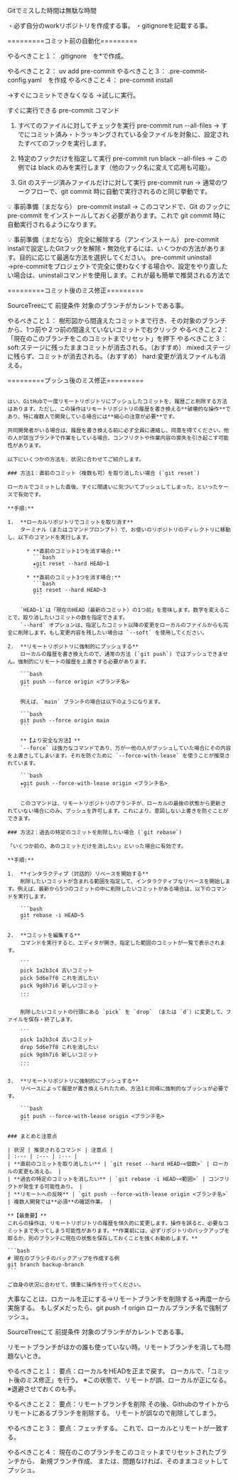 Gitでミスした時間は無駄な時間

・必ず自分のworkリポジトリを作成する事。
・gitignoreを記載する事。

=========コミット前の自動化=========

やるべきこと１：
.gitignore　を*で作成。

やるべきこと２：
uv add pre-commit
やるべきこと３：
.pre-commit-config.yaml　を作成
やるべきこと４：
pre-commit install

→すぐにコミットできなくなる
→試しに実行。


すぐに実行できる pre-commit コマンド
1. すべてのファイルに対してチェックを実行
pre-commit run --all-files
→ すでにコミット済み・トラッキングされている全ファイルを対象に、設定されたすべてのフックを実行します。

2. 特定のフックだけを指定して実行
pre-commit run black --all-files
→ この例では black のみを実行します（他のフック名に変えて応用も可能）。

3. Git のステージ済みファイルだけに対して実行
pre-commit run
→ 通常のワークフローで、git commit 時に自動で実行されるのと同じ挙動です。

💡 事前準備（まだなら）
pre-commit install
→ このコマンドで、Git のフックに pre-commit をインストールしておく必要があります。これで git commit 時に自動実行されるようになります。

💡 事前準備（まだなら）
完全に解除する（アンインストール）
pre-commit installで設定したGitフックを解除・無効化するには、いくつかの方法があります。目的に応じて最適な方法を選択してください。
pre-commit uninstall
→pre-commitをプロジェクトで完全に使わなくする場合や、設定をやり直したい場合は、uninstallコマンドを使用します。これが最も簡単で推奨される方法で

=========コミット後のミス修正=========

SourceTreeにて
前提条件
対象のブランチがカレントである事。

やるべきこと１：
樹形図から間違えたコミットまで行き、その対象のブランチから、1つ前や２つ前の間違えていないコミットで右クリック
やるべきこと２：
「現在のこのブランチをこのコミットまでリセット」を押下
やるべきこと３：
soft:ステージに残ったままコミットが消去される。（おすすめ）
mixed:ステージに残らず、コミットが消去される。（おすすめ）
hard:変更が消えファイルも消える。

=========プッシュ後のミス修正=========


~~~~~~~~~~~~~~~~~~~~~~~~~~~~~~~~~~~

はい、GitHubで一度リモートリポジトリにプッシュしたコミットを、履歴ごと削除する方法はあります。ただし、この操作はリモートリポジトリの履歴を書き換える**破壊的な操作**であり、特に複数人で開発している場合には**細心の注意が必要**です。

共同開発者がいる場合は、履歴を書き換える前に必ず全員に連絡し、同意を得てください。他の人が該当ブランチで作業をしている場合、コンフリクトや作業内容の喪失を引き起こす可能性があります。

以下にいくつかの方法を、状況に合わせてご紹介します。

### 方法1：直前のコミット（複数も可）を取り消したい場合 (`git reset`)

ローカルでコミットした直後、すぐに間違いに気づいてプッシュしてしまった、といったケースで有効です。

**手順:**

1.  **ローカルリポジトリでコミットを取り消す**
    ターミナル（またはコマンドプロンプト）で、お使いのリポジトリのディレクトリに移動し、以下のコマンドを実行します。

      * **直前のコミット1つを消す場合:**
        ```bash
        ★git reset --hard HEAD~1
        ```
      * **直前のコミット3つを消す場合:**
        ```bash
        git reset --hard HEAD~3
        ```

    `HEAD~1`は「現在のHEAD（最新のコミット）の1つ前」を意味します。数字を変えることで、取り消したいコミットの数を指定できます。
    `--hard` オプションは、指定したコミット以降の変更をローカルのファイルからも完全に削除します。もし変更内容を残したい場合は `--soft` を使用してください。

2.  **リモートリポジトリに強制的にプッシュする**
    ローカルの履歴を書き換えたので、通常の方法 (`git push`) ではプッシュできません。強制的にリモートの履歴を上書きする必要があります。

    ```bash
    git push --force origin <ブランチ名>
    ```

    例えば、`main` ブランチの場合は以下のようになります。

    ```bash
    git push --force origin main
    ```

    **【より安全な方法】**
    `--force` は強力なコマンドであり、万が一他の人がプッシュしていた場合にその内容を上書きしてしまいます。それを防ぐために `--force-with-lease` を使うことが推奨されています。

    ```bash
    ★git push --force-with-lease origin <ブランチ名>
    ```

    このコマンドは、リモートリポジトリのブランチが、ローカルの最後の状態から更新されていない場合にのみ、プッシュを許可します。これにより、意図しない上書きを防ぐことができます。

### 方法2：過去の特定のコミットを削除したい場合 (`git rebase`)

「いくつか前の、あのコミットだけを消したい」といった場合に有効です。

**手順:**

1.  **インタラクティブ（対話的）リベースを開始する**
    削除したいコミットが含まれる範囲を指定して、インタラクティブなリベースを開始します。例えば、最新から5つのコミットの中に削除したいコミットがある場合は、以下のコマンドを実行します。

    ```bash
    git rebase -i HEAD~5
    ```

2.  **コミットを編集する**
    コマンドを実行すると、エディタが開き、指定した範囲のコミットが一覧で表示されます。

    ```
    pick 1a2b3c4 古いコミット
    pick 5d6e7f8 これを消したい
    pick 9g8h7i6 新しいコミット
    ...
    ```

    削除したいコミットの行頭にある `pick` を `drop` （または `d`）に変更して、ファイルを保存・終了します。

    ```
    pick 1a2b3c4 古いコミット
    drop 5d6e7f8 これを消したい
    pick 9g8h7i6 新しいコミット
    ...
    ```

3.  **リモートリポジトリに強制的にプッシュする**
    リベースによって履歴が書き換えられたため、方法1と同様に強制的なプッシュが必要です。

    ```bash
    git push --force-with-lease origin <ブランチ名>
    ```

### まとめと注意点

| 状況 | 推奨されるコマンド | 注意点 |
| :--- | :--- | :--- |
| **直前のコミットを取り消したい** | `git reset --hard HEAD~<個数>` | ローカルの変更も消える。 |
| **過去の特定のコミットを消したい** | `git rebase -i HEAD~<範囲>` | コンフリクトが発生する可能性あり。 |
| **リモートへの反映** | `git push --force-with-lease origin <ブランチ名>` | 複数人開発では**必須**の確認作業。 |

**【最重要】**
これらの操作は、リモートリポジトリの履歴を恒久的に変更します。操作を誤ると、必要なコミットまで失ってしまう可能性があります。**作業前には、必ずリポジトリのバックアップを取るか、別のブランチに現在の状態を保存しておくことを強くお勧めします。**

```bash
# 現在のブランチのバックアップを作成する例
git branch backup-branch
```

ご自身の状況に合わせて、慎重に操作を行ってください。

~~~~~~~~~~~~~~~~~~~~~~~~~~~~~~~~~~~







大事なことは、ロカールを正にする→リモートブランチを削除する→再度一から実施する。
もしダメだったら、git push -f origin ローカルブランチ名で強制プッシュ。

SourceTreeにて
前提条件
対象のブランチがカレントである事。

リモートブランチがほかの誰も使っていない時。リモートブランチを消しても問題ないとき。

やるべきこと１：
要点：ローカルをHEADを正まで戻す。
ローカルで、「コミット後のミス修正」を行う。
※この状態で、リモートが誤、ローカルが正になる。
※退避させておくのも手。

やるべきこと２：
要点：リモートブランチを削除
その後、Githubのサイトからリモートにあるブランチを削除する。
リモートが誤なので削除してしまう。

やるべきこと３：
要点：フェッチする。
これで、ローカルとリモートが一致する。

やるべきこと４：
現在のこのブランチをこのコミットまでリセットされたブランチから、
新規ブランチ作成、
または、問題なければ、そのままコミットしてプッシュ。

